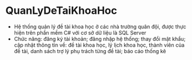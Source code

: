 # QuanLyDeTaiKhoaHoc
- Hệ thống quản lý đề tài khoa học ở các nhà trường quân đội, được thực hiện trên phần mềm C# với cơ sở dữ liệu là SQL Server
- Chức năng: đăng ký tài khoản; đăng nhập hệ thống; thay đổi mật khẩu; cập nhật thông tin về: đề tài khoa học, lý lịch khoa học, thành viên của đề tài, danh sách trợ lý phụ trách từng đề tài; báo cáo thống kê
